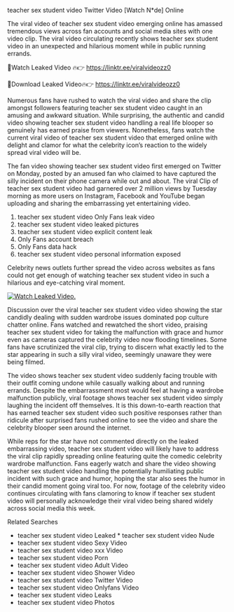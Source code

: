﻿teacher sex student video Twitter Video [Watch N*de] Online

The viral video of ﻿teacher sex student video emerging online has amassed tremendous views across fan accounts and social media sites with one video clip. The viral video circulating recently shows ﻿teacher sex student video in an unexpected and hilarious moment while in public running errands. 

🔴Watch Leaked Video 🔥👉  https://linktr.ee/viralvideozz0 

🔴Download Leaked Video🔥👉  https://linktr.ee/viralvideozz0 

Numerous fans have rushed to watch the viral video and share the clip amongst followers featuring ﻿teacher sex student video caught in an amusing and awkward situation. While surprising, the authentic and candid video showing ﻿teacher sex student video handling a real life blooper so genuinely has earned praise from viewers. Nonetheless, fans watch the current viral video of ﻿teacher sex student video that emerged online with delight and clamor for what the celebrity icon’s reaction to the widely spread viral video will be.

The fan video showing ﻿teacher sex student video first emerged on Twitter on Monday, posted by an amused fan who claimed to have captured the silly incident on their phone camera while out and about. The viral Clip of ﻿teacher sex student video had garnered over 2 million views by Tuesday morning as more users on Instagram, Facebook and YouTube began uploading and sharing the embarrassing yet entertaining video. 

1. ﻿teacher sex student video Only Fans leak video
2. ﻿teacher sex student video leaked pictures
3. ﻿teacher sex student video explicit content leak
4. Only Fans account breach
5. Only Fans data hack
6. ﻿teacher sex student video personal information exposed

Celebrity news outlets further spread the video across websites as fans could not get enough of watching ﻿teacher sex student video in such a hilarious and eye-catching viral moment. 

[![Watch Leaked Video.](https://miro.medium.com/v2/resize:fit:828/format:webp/1*cilzJN44JGOrTw9NJCrNHA.gif "Watch Leaked Video")](https://linktr.ee/viralvideozz0)

Discussion over the viral ﻿teacher sex student video video showing the star candidly dealing with sudden wardrobe issues dominated pop culture chatter online. Fans watched and rewatched the short video, praising ﻿teacher sex student video for taking the malfunction with grace and humor even as cameras captured the celebrity video now flooding timelines. Some fans have scrutinized the viral clip, trying to discern what exactly led to the star appearing in such a silly viral video, seemingly unaware they were being filmed.

The video shows ﻿teacher sex student video suddenly facing trouble with their outfit coming undone while casually walking about and running errands. Despite the embarrassment most would feel at having a wardrobe malfunction publicly, viral footage shows ﻿teacher sex student video simply laughing the incident off themselves. It is this down-to-earth reaction that has earned ﻿teacher sex student video such positive responses rather than ridicule after surprised fans rushed online to see the video and share the celebrity blooper seen around the internet.  

While reps for the star have not commented directly on the leaked embarrassing video, ﻿teacher sex student video will likely have to address the viral clip rapidly spreading online featuring quite the comedic celebrity wardrobe malfunction. Fans eagerly watch and share the video showing ﻿teacher sex student video handling the potentially humiliating public incident with such grace and humor, hoping the star also sees the humor in their candid moment going viral too. For now, footage of the celebrity video continues circulating with fans clamoring to know if ﻿teacher sex student video will personally acknowledge their viral video being shared widely across social media this week.

Related Searches
* ﻿teacher sex student video Leaked
﻿* teacher sex student video Nude
* ﻿teacher sex student video Sexy Video
* ﻿teacher sex student video xxx Video
* ﻿teacher sex student video Porn
* ﻿teacher sex student video Adult Video
* ﻿teacher sex student video Shower Video
* ﻿teacher sex student video Twitter Video
* ﻿teacher sex student video Onlyfans Video
* ﻿teacher sex student video Leaks
* ﻿teacher sex student video Photos